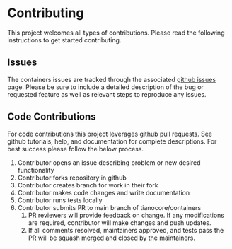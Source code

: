 # Contributing

This project welcomes all types of contributions. Please read the following
instructions to get started contributing.

## Issues

The containers issues are tracked through the associated [github issues](https://github.com/tianocore/containers/issues)
page. Please be sure to include a detailed description of the bug or requested
feature as well as relevant steps to reproduce any issues.

## Code Contributions

For code contributions this project leverages github pull requests.  See github
tutorials, help, and documentation for complete descriptions. For best success
please follow the below process.

1. Contributor opens an issue describing problem or new desired functionality
2. Contributor forks repository in github
3. Contributor creates branch for work in their fork
4. Contributor makes code changes and write documentation
5. Contributor runs tests locally
6. Contributor submits PR to main branch of tianocore/containers
    1. PR reviewers will provide feedback on change.  If any modifications are
       required, contributor will make changes and push updates.
    2. If all comments resolved, maintainers approved, and tests pass the PR
       will be squash merged and closed by the maintainers.
